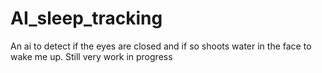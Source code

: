 # AI_sleep_tracking
An ai to detect if the eyes are closed and if so shoots water in the face to wake me up.
Still very work in progress
